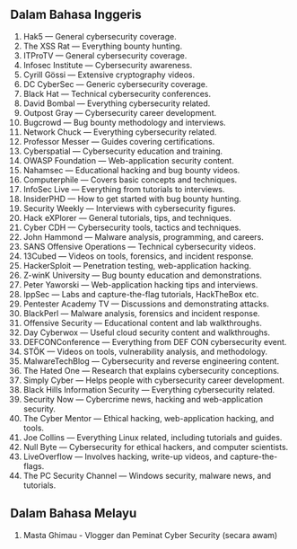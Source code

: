 
## Dalam Bahasa Inggeris

1. Hak5 — General cybersecurity coverage.
2. The XSS Rat — Everything bounty hunting.
3. ITProTV — General cybersecurity coverage.
4. Infosec Institute — Cybersecurity awareness.
5. Cyrill Gössi — Extensive cryptography videos.
6. DC CyberSec — Generic cybersecurity coverage.
7. Black Hat — Technical cybersecurity conferences.
8. David Bombal — Everything cybersecurity related.
9. Outpost Gray — Cybersecurity career development.
10. Bugcrowd — Bug bounty methodology and interviews.
11. Network Chuck — Everything cybersecurity related.
12. Professor Messer — Guides covering certifications.
13. Cyberspatial — Cybersecurity education and training.
14. OWASP Foundation — Web-application security content.
15. Nahamsec — Educational hacking and bug bounty videos.
16. Computerphile — Covers basic concepts and techniques.
17. InfoSec Live — Everything from tutorials to interviews.
18. InsiderPHD — How to get started with bug bounty hunting.
19. Security Weekly — Interviews with cybersecurity figures.
20. Hack eXPlorer — General tutorials, tips, and techniques.
21. Cyber CDH — Cybersecurity tools, tactics and techniques.
22. John Hammond — Malware analysis, programming, and careers.
23. SANS Offensive Operations — Technical cybersecurity videos.
24. 13Cubed — Videos on tools, forensics, and incident response.
25. HackerSploit — Penetration testing, web-application hacking.
26. Z-winK University — Bug bounty education and demonstrations.
27. Peter Yaworski — Web-application hacking tips and interviews.
28. IppSec — Labs and capture-the-flag tutorials, HackTheBox etc.
29. Pentester Academy TV — Discussions and demonstrating attacks.
30. BlackPerl — Malware analysis, forensics and incident response.
31. Offensive Security — Educational content and lab walkthroughs.
32. Day Cyberwox — Useful cloud security content and walkthroughs.
33. DEFCONConference — Everything from DEF CON cybersecurity event.
34. STÖK — Videos on tools, vulnerability analysis, and methodology.
35. MalwareTechBlog — Cybersecurity and reverse engineering content.
36. The Hated One — Research that explains cybersecurity conceptions.
37. Simply Cyber — Helps people with cybersecurity career development.
38. Black Hills Information Security — Everything cybersecurity related.
39. Security Now — Cybercrime news, hacking and web-application security.
40. The Cyber Mentor — Ethical hacking, web-application hacking, and tools.
41. Joe Collins — Everything Linux related, including tutorials and guides.
42. Null Byte — Cybersecurity for ethical hackers, and computer scientists.
43. LiveOverflow — Involves hacking, write-up videos, and capture-the-flags.
44. The PC Security Channel — Windows security, malware news, and tutorials.

## Dalam Bahasa Melayu

1. Masta Ghimau - Vlogger dan Peminat Cyber Security (secara awam)

